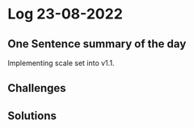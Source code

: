 # Log 23-08-2022

## One Sentence summary of the day
Implementing scale set into v1.1.

## Challenges


## Solutions
